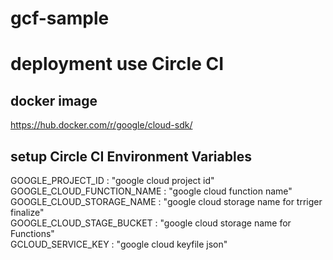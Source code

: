 # gcf-sample

# deployment use Circle CI
## docker image 
https://hub.docker.com/r/google/cloud-sdk/

## setup Circle CI Environment Variables
GOOGLE_PROJECT_ID          : "google cloud project id"  
GOOGLE_CLOUD_FUNCTION_NAME : "google cloud function name"  
GOOGLE_CLOUD_STORAGE_NAME  : "google cloud storage name for trriger finalize"  
GOOGLE_CLOUD_STAGE_BUCKET  : "google cloud storage name for Functions"  
GCLOUD_SERVICE_KEY         : "google cloud keyfile json"  
